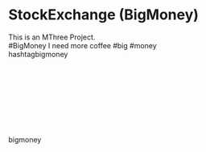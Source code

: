 # StockExchange (BigMoney)
This is an MThree Project.<br>
#BigMoney
I need more coffee
#big
#money
<br>
hashtagbigmoney
<br>
<br>
<br>
<br>
<br>
<br>
<br>
<br>
<br>
<br>
bigmoney
